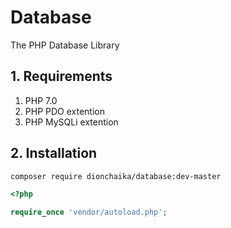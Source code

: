 # Database
The PHP Database Library

## 1. Requirements
1. PHP 7.0
2. PHP PDO extention
3. PHP MySQLi extention

## 2. Installation
```bash
composer require dionchaika/database:dev-master
```

```php
<?php

require_once 'vendor/autoload.php';
```
